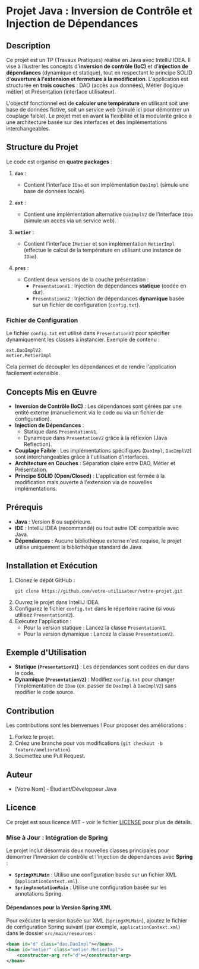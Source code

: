 
# Projet Java : Inversion de Contrôle et Injection de Dépendances

## Description
Ce projet est un TP (Travaux Pratiques) réalisé en Java avec IntelliJ IDEA. Il vise à illustrer les concepts d'**inversion de contrôle (IoC)** et d'**injection de dépendances** (dynamique et statique), tout en respectant le principe SOLID d'**ouverture à l'extension et fermeture à la modification**. L'application est structurée en **trois couches** : DAO (accès aux données), Métier (logique métier) et Présentation (interface utilisateur).

L'objectif fonctionnel est de **calculer une température** en utilisant soit une base de données fictive, soit un service web (simulé ici pour démontrer un couplage faible). Le projet met en avant la flexibilité et la modularité grâce à une architecture basée sur des interfaces et des implémentations interchangeables.

## Structure du Projet
Le code est organisé en **quatre packages** :

1. **`dao`** :
    - Contient l'interface `IDao` et son implémentation `DaoImpl` (simule une base de données locale).

2. **`ext`** :
    - Contient une implémentation alternative `DaoImplV2` de l'interface `IDao` (simule un accès via un service web).

3. **`metier`** :
    - Contient l'interface `IMetier` et son implémentation `MetierImpl` (effectue le calcul de la température en utilisant une instance de `IDao`).

4. **`pres`** :
    - Contient deux versions de la couche présentation :
        - `PresentationV1` : Injection de dépendances **statique** (codée en dur).
        - `PresentationV2` : Injection de dépendances **dynamique** basée sur un fichier de configuration (`config.txt`).

### Fichier de Configuration
Le fichier `config.txt` est utilisé dans `PresentationV2` pour spécifier dynamiquement les classes à instancier. Exemple de contenu :
```
ext.DaoImplV2
metier.MetierImpl
```
Cela permet de découpler les dépendances et de rendre l'application facilement extensible.

## Concepts Mis en Œuvre
- **Inversion de Contrôle (IoC)** : Les dépendances sont gérées par une entité externe (manuellement via le code ou via un fichier de configuration).
- **Injection de Dépendances** :
    - Statique dans `PresentationV1`.
    - Dynamique dans `PresentationV2` grâce à la réflexion (Java Reflection).
- **Couplage Faible** : Les implémentations spécifiques (`DaoImpl`, `DaoImplV2`) sont interchangeables grâce à l'utilisation d'interfaces.
- **Architecture en Couches** : Séparation claire entre DAO, Métier et Présentation.
- **Principe SOLID (Open/Closed)** : L'application est fermée à la modification mais ouverte à l'extension via de nouvelles implémentations.

## Prérequis
- **Java** : Version 8 ou supérieure.
- **IDE** : IntelliJ IDEA (recommandé) ou tout autre IDE compatible avec Java.
- **Dépendances** : Aucune bibliothèque externe n'est requise, le projet utilise uniquement la bibliothèque standard de Java.

## Installation et Exécution
1. Clonez le dépôt GitHub :
   ```
   git clone https://github.com/votre-utilisateur/votre-projet.git
   ```
2. Ouvrez le projet dans IntelliJ IDEA.
3. Configurez le fichier `config.txt` dans le répertoire racine (si vous utilisez `PresentationV2`).
4. Exécutez l'application :
    - Pour la version statique : Lancez la classe `PresentationV1`.
    - Pour la version dynamique : Lancez la classe `PresentationV2`.

## Exemple d'Utilisation
- **Statique (`PresentationV1`)** : Les dépendances sont codées en dur dans le code.
- **Dynamique (`PresentationV2`)** : Modifiez `config.txt` pour changer l'implémentation de `IDao` (ex. passer de `DaoImpl` à `DaoImplV2`) sans modifier le code source.

## Contribution
Les contributions sont les bienvenues ! Pour proposer des améliorations :
1. Forkez le projet.
2. Créez une branche pour vos modifications (`git checkout -b feature/amélioration`).
3. Soumettez une Pull Request.

## Auteur
- [Votre Nom] - Étudiant/Développeur Java

## Licence
Ce projet est sous licence MIT - voir le fichier [LICENSE](LICENSE) pour plus de détails.
### Mise à Jour : Intégration de Spring
Le projet inclut désormais deux nouvelles classes principales pour démontrer l'inversion de contrôle et l'injection de dépendances avec **Spring** :
- **`SpringXMLMain`** : Utilise une configuration basée sur un fichier XML (`applicationContext.xml`).
- **`SpringAnnotationMain`** : Utilise une configuration basée sur les annotations Spring.

#### Dépendances pour la Version Spring XML
Pour exécuter la version basée sur XML (`SpringXMLMain`), ajoutez le fichier de configuration Spring suivant (par exemple, `applicationContext.xml`) dans le dossier `src/main/resources` :

```xml
<bean id="d" class="dao.DaoImpl"></bean>
<bean id="metier" class="metier.MetierImpl">
    <constructor-arg ref="d"></constructor-arg>
</bean>